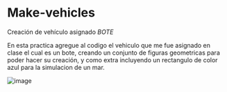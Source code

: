 # Make-vehicles
Creación de vehículo asignado *BOTE*

En esta practica agregue al codigo el vehiculo que me fue asignado en clase el cual es un bote, creando un conjunto de figuras geometricas para poder hacer su creación, y como extra incluyendo un rectangulo de color azul para la simulacion de un mar.

![image](https://user-images.githubusercontent.com/112669364/194464705-0ca11f24-4fb5-494a-8170-a3c5565daa70.png)
